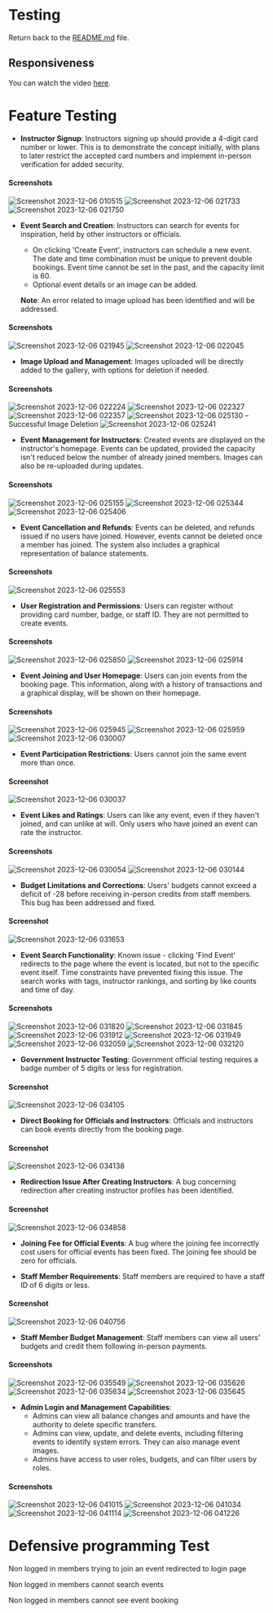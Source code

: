 # Testing

Return back to the [README.md](README.md) file.

## Responsiveness

You can watch the video [here](https://youtu.be/NTsB_5O4eM4).



# Feature Testing

- **Instructor Signup**: Instructors signing up should provide a 4-digit card number or lower. This is to demonstrate the concept initially, with plans to later restrict the accepted card numbers and implement in-person verification for added security.

#### Screenshots
![Screenshot 2023-12-06 010515](https://github.com/JesseRoss001/Community-Center/assets/79084912/3e78ed32-e1b5-47d4-a887-2f725f4f0a7f)
![Screenshot 2023-12-06 021733](https://github.com/JesseRoss001/Community-Center/assets/79084912/49ed6c04-9efb-4a51-8c56-fbeaac090859)
![Screenshot 2023-12-06 021750](https://github.com/JesseRoss001/Community-Center/assets/79084912/153f62f9-06a5-42ac-8683-49274f3f5e38)

- **Event Search and Creation**: Instructors can search for events for inspiration, held by other instructors or officials. 
    - On clicking 'Create Event', instructors can schedule a new event. The date and time combination must be unique to prevent double bookings. Event time cannot be set in the past, and the capacity limit is 60. 
    - Optional event details or an image can be added.

    **Note**: An error related to image upload has been identified and will be addressed.

#### Screenshots
![Screenshot 2023-12-06 021945](https://github.com/JesseRoss001/Community-Center/assets/79084912/ec48c201-053e-4f13-89d8-0b35c2f58536)
![Screenshot 2023-12-06 022045](https://github.com/JesseRoss001/Community-Center/assets/79084912/73badd18-c0ab-423f-80ac-f13ea47fb9f1)

- **Image Upload and Management**: Images uploaded will be directly added to the gallery, with options for deletion if needed.

#### Screenshots
![Screenshot 2023-12-06 022224](https://github.com/JesseRoss001/Community-Center/assets/79084912/e3a705b8-c627-4a6d-9f6b-64c42745ad6a)
![Screenshot 2023-12-06 022327](https://github.com/JesseRoss001/Community-Center/assets/79084912/e182aed1-7846-464d-ace8-b858b7c535fc)
![Screenshot 2023-12-06 022357](https://github.com/JesseRoss001/Community-Center/assets/79084912/219f126a-cee1-4cc6-95b2-53c87e2f127d)
![Screenshot 2023-12-06 025130](https://github.com/JesseRoss001/Community-Center/assets/79084912/6337b208-0af4-4748-95c0-df73645cd2a2) – Successful Image Deletion
![Screenshot 2023-12-06 025241](https://github.com/JesseRoss001/Community-Center/assets/79084912/c57b93f5-eb72-432c-a87f-7aa207529df6)

- **Event Management for Instructors**: Created events are displayed on the instructor's homepage. Events can be updated, provided the capacity isn't reduced below the number of already joined members. Images can also be re-uploaded during updates.

#### Screenshots
![Screenshot 2023-12-06 025155](https://github.com/JesseRoss001/Community-Center/assets/79084912/b425f3a8-2829-40ad-983d-f37bbdd7408b)
![Screenshot 2023-12-06 025344](https://github.com/JesseRoss001/Community-Center/assets/79084912/8639717a-0f47-4ded-abfa-fc9c8640cac6)
![Screenshot 2023-12-06 025406](https://github.com/JesseRoss001/Community-Center/assets/79084912/b888a7de-6d1e-40c1-bcf1-abfbb635d9d5)

- **Event Cancellation and Refunds**: Events can be deleted, and refunds issued if no users have joined. However, events cannot be deleted once a member has joined. The system also includes a graphical representation of balance statements.

#### Screenshots
![Screenshot 2023-12-06 025553](https://github.com/JesseRoss001/Community-Center/assets/79084912/a91ad8b6-2c91-454f-9d8c-9d8cd02e72ea)

- **User Registration and Permissions**: Users can register without providing card number, badge, or staff ID. They are not permitted to create events.

#### Screenshots
![Screenshot 2023-12-06 025850](https://github.com/JesseRoss001/Community-Center/assets/79084912/5a2af9e2-31d7-482c-9857-9daa6ddd452a)
![Screenshot 2023-12-06 025914](https://github.com/JesseRoss001/Community-Center/assets/79084912/a1d20fa8-b4fd-4437-a092-700be79d06d4)

- **Event Joining and User Homepage**: Users can join events from the booking page. This information, along with a history of transactions and a graphical display, will be shown on their homepage.

#### Screenshots
![Screenshot 2023-12-06 025945](https://github.com/JesseRoss001/Community-Center/assets/79084912/61ca3ebb-bf59-4687-bfce-5e6e2516579e)
![Screenshot 2023-12-06 025959](https://github.com/JesseRoss001/Community-Center/assets/79084912/8ba1a296-2eda-46c8-af1c-5ae99eca1db1)
![Screenshot 2023-12-06 030007](https://github.com/JesseRoss001/Community-Center/assets/79084912/d1ebe7b2-b845-43d2-ab1a-287d6aa4e408)

- **Event Participation Restrictions**: Users cannot join the same event more than once.

#### Screenshot
![Screenshot 2023-12-06 030037](https://github.com/JesseRoss001/Community-Center/assets/79084912/51cd884f-ffca-48a2-a98c-0bc62c20813d)

- **Event Likes and Ratings**: Users can like any event, even if they haven't joined, and can unlike at will. Only users who have joined an event can rate the instructor.

#### Screenshots
![Screenshot 2023-12-06 030054](https://github.com/JesseRoss001/Community-Center/assets/79084912/2aa994e5-075a-46fb-ad96-a7dcb06d3f69)
![Screenshot 2023-12-06 030144](https://github.com/JesseRoss001/Community-Center/assets/79084912/2fb49614-c8c0-4385-ab7c-db3650ddad81)

- **Budget Limitations and Corrections**: Users' budgets cannot exceed a deficit of -28 before receiving in-person credits from staff members. This bug has been addressed and fixed.

#### Screenshot
![Screenshot 2023-12-06 031653](https://github.com/JesseRoss001/Community-Center/assets/79084912/0a50233d-0a6b-4e7c-af3f-3381389621f1)

- **Event Search Functionality**: Known issue - clicking 'Find Event' redirects to the page where the event is located, but not to the specific event itself. Time constraints have prevented fixing this issue. The search works with tags, instructor rankings, and sorting by like counts and time of day.

#### Screenshots
![Screenshot 2023-12-06 031820](https://github.com/JesseRoss001/Community-Center/assets/79084912/9fefced5-a5b7-4104-a848-c2e520bb1f6c)
![Screenshot 2023-12-06 031845](https://github.com/JesseRoss001/Community-Center/assets/79084912/12b7107b-a35a-4773-b74e-2784414e4f0b)
![Screenshot 2023-12-06 031912](https://github.com/JesseRoss001/Community-Center/assets/79084912/9a0a11ae-ba51-4a0f-967f-b6803ce08549)
![Screenshot 2023-12-06 031949](https://github.com/JesseRoss001/Community-Center/assets/79084912/71a82ec0-907b-41c8-87c4-448d5a6301c2)
![Screenshot 2023-12-06 032059](https://github.com/JesseRoss001/Community-Center/assets/79084912/592a849f-ab1a-4559-a269-cc1e63a8ef0d)
![Screenshot 2023-12-06 032120](https://github.com/JesseRoss001/Community-Center/assets/79084912/c27892cb-f36a-46f1-980e-8a67966dcaa6)


- **Government Instructor Testing**: Government official testing requires a badge number of 5 digits or less for registration.

#### Screenshot
![Screenshot 2023-12-06 034105](https://github.com/JesseRoss001/Community-Center/assets/79084912/66322813-7dbc-4da2-9a72-ee499deedaba)

- **Direct Booking for Officials and Instructors**: Officials and instructors can book events directly from the booking page.

#### Screenshot
![Screenshot 2023-12-06 034138](https://github.com/JesseRoss001/Community-Center/assets/79084912/5160a30c-5b2c-470d-afd3-4e8ab63a7b13)

- **Redirection Issue After Creating Instructors**: A bug concerning redirection after creating instructor profiles has been identified.

#### Screenshot
![Screenshot 2023-12-06 034858](https://github.com/JesseRoss001/Community-Center/assets/79084912/696654fa-7f26-4b60-bce2-2b85201ca3f3)

- **Joining Fee for Official Events**: A bug where the joining fee incorrectly cost users for official events has been fixed. The joining fee should be zero for officials.

- **Staff Member Requirements**: Staff members are required to have a staff ID of 6 digits or less.

#### Screenshot
![Screenshot 2023-12-06 040756](https://github.com/JesseRoss001/Community-Center/assets/79084912/6424191d-abaa-4699-89b5-6f46b98fa74b)

- **Staff Member Budget Management**: Staff members can view all users' budgets and credit them following in-person payments.

#### Screenshots
![Screenshot 2023-12-06 035549](https://github.com/JesseRoss001/Community-Center/assets/79084912/2a0a4cf2-5441-4bc3-9e04-603db0703f27)
![Screenshot 2023-12-06 035626](https://github.com/JesseRoss001/Community-Center/assets/79084912/525fa976-ee18-4b9a-81ea-94c9c46a6287)
![Screenshot 2023-12-06 035634](https://github.com/JesseRoss001/Community-Center/assets/79084912/ddf23bd4-4d35-46c3-acf2-cf88574963f8)
![Screenshot 2023-12-06 035645](https://github.com/JesseRoss001/Community-Center/assets/79084912/cb376479-228e-40a9-b53f-e0ea2e9a6b0e)

- **Admin Login and Management Capabilities**: 
    - Admins can view all balance changes and amounts and have the authority to delete specific transfers.
    - Admins can view, update, and delete events, including filtering events to identify system errors. They can also manage event images.
    - Admins have access to user roles, budgets, and can filter users by roles.

#### Screenshots
![Screenshot 2023-12-06 041015](https://github.com/JesseRoss001/Community-Center/assets/79084912/524581a2-8fcd-4178-9092-1c5dc7563b75)
![Screenshot 2023-12-06 041034](https://github.com/JesseRoss001/Community-Center/assets/79084912/5fd515fe-2a8d-4685-9f56-aa838262a8d4)
![Screenshot 2023-12-06 041114](https://github.com/JesseRoss001/Community-Center/assets/79084912/17852022-01e2-4864-a716-4744d0efa39d)
![Screenshot 2023-12-06 041226](https://github.com/JesseRoss001/Community-Center/assets/79084912/8416959c-1e02-47ac-b066-d15fded6bed9)

# Defensive programming Test
Non logged in members trying to join an event redirected to login page 

Non logged in members cannot search events 

Non logged in members cannot see event booking  


